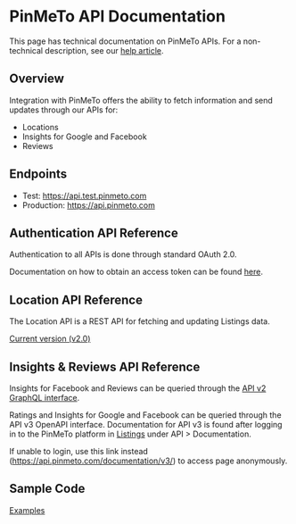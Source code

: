 # PinMeTo API Documentation

This page has technical documentation on PinMeTo APIs. For a non-technical description, see our [help article](https://help.pinmeto.com/en/article/introducing-the-pinmeto-api-kl3pwj/).

## Overview

Integration with PinMeTo offers the ability to fetch information and send updates through our APIs for:
- Locations
- Insights for Google and Facebook
- Reviews

## Endpoints

- Test: https://api.test.pinmeto.com
- Production: https://api.pinmeto.com

## Authentication API Reference

Authentication to all APIs is done through standard OAuth 2.0.

Documentation on how to obtain an access token can be found [here](docs/access_token.md).

## Location API Reference

The Location API is a REST API for fetching and updating Listings data.

[Current version (v2.0)](docs/locations-v2.md)

## Insights & Reviews API Reference

Insights for Facebook and Reviews can be queried through the [API v2 GraphQL interface](docs/insights-v2.md).

Ratings and Insights for Google and Facebook can be queried through the API v3 OpenAPI interface. Documentation for API v3 is found after logging in to the PinMeTo platform in [Listings](https://places.pinmeto.com/listings) under API > Documentation.

If unable to login, use this link instead (https://api.pinmeto.com/documentation/v3/) to access page anonymously.

## Sample Code

[Examples](samples/)
